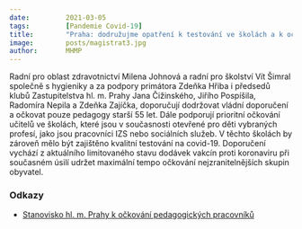 ```yaml
---
date:         2021-03-05
tags:         [Pandemie Covid-19]
title:        "Praha: dodružujme opatření k testování ve školách a k očkování pedagogických pracovníků s ohledem na limitované dodávky vakcín"
image: 	      posts/magistrat3.jpg
author:       MHMP
---
```


Radní pro oblast zdravotnictví Milena Johnová a radní pro školství Vít Šimral společně s hygieniky a za podpory primátora Zdeňka Hřiba i předsedů klubů Zastupitelstva hl. m. Prahy Jana Čižinského, Jiřího Pospíšila, Radomíra Nepila a Zdeňka Zajíčka, doporučují dodržovat vládní doporučení a očkovat pouze pedagogy starší 55 let. Dále podporují prioritní očkování učitelů ve školách, které jsou v současnosti otevřené pro děti vybraných profesí, jako jsou pracovníci IZS nebo sociálních služeb. V těchto školách by zároveň mělo být zajištěno kvalitní testování na covid-19. Doporučení vychází z aktuálního limitovaného stavu dodávek vakcín proti koronaviru při současném úsilí udržet maximální tempo očkování nejzranitelnějších skupin obyvatel.

### Odkazy 

* [Stanovisko hl. m. Prahy k očkování pedagogických pracovníků](/assets/pdf/covid/stanovisko.pdf)
